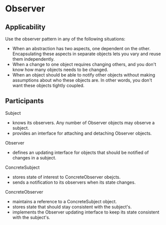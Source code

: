 # Observer

## Applicability

Use the observer pattern in any of the following situations:

- When an abstraction has two aspects, one dependent on the other. Encapsulating these aspects in separate objects lets you vary and reuse them independently.
- When a change to one object requires changing others, and you don't know how many objects needs to be changed.
- When an object should be able to notify other objects without making assumptions about who these objects are. In other words, you don't want these objects tightly coupled.

## Participants

Subject

- knows its observers. Any number of Observer objects may observe a subject.
- provides an interface for attaching and detaching Observer objects.

Observer

- defines an updating interface for objects that should be notified of changes in a subject.

ConcreteSubject

- stores state of interest to ConcreteObserver obejcts.
- sends a notification to its observers when its state changes.

ConcreteObserver

- maintains a reference to a ConcreteSubject object.
- stores state that should stay consistent with the subject's.
- implements the Observer updating interface to keep its state consistent with the subject's.
